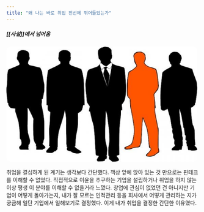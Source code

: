 ```yaml
---
title: "왜 나는 바로 취업 전선에 뛰어들었는가"
---
```

##### [[사설]]에서 넘어옴

<img width="500vw" height="300vh" src="../assets/manpower.jpg">

취업을 결심하게 된 계기는 생각보다 간단했다. 책상 앞에 앉아 있는 것 만으로는 핀테크를 이해할 수 없었다. 직접적으로 이윤을 추구하는 기업을 설립하거나 취업을 하지 않는 이상 평생 이 분야를 이해할 수 없을거라 느꼈다. 창업에 관심이 없었던 건 아니지만 기업이 어떻게 돌아가는지, 내가 잘 모르는 인적관리 등을 회사에서 어떻게 관리하는 지가 궁금해 일단 기업에서 일해보기로 결정했다. 이게 내가 취업을 결정한 간단한 이유였다. 

<style>
    img
    {
        border-radius: 10px;
    }
</style>